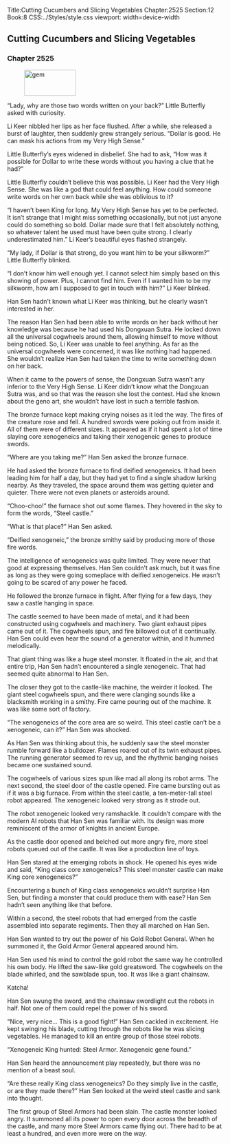 Title:Cutting Cucumbers and Slicing Vegetables 
Chapter:2525 
Section:12 
Book:8 
CSS:../Styles/style.css 
viewport: width=device-width
  
## Cutting Cucumbers and Slicing Vegetables
### Chapter 2525 
<figure>
	<img src="../Images/gem.gif" alt="gem" id="gem" width="120" height="60" />
</figure>
  

  
  “Lady, why are those two words written on your back?” Little Butterfly asked with curiosity.

Li Keer nibbled her lips as her face flushed. After a while, she released a burst of laughter, then suddenly grew strangely serious. “Dollar is good. He can mask his actions from my Very High Sense.”

Little Butterfly’s eyes widened in disbelief. She had to ask, “How was it possible for Dollar to write these words without you having a clue that he had?”

Little Butterfly couldn’t believe this was possible. Li Keer had the Very High Sense. She was like a god that could feel anything. How could someone write words on her own back while she was oblivious to it?

“I haven’t been King for long. My Very High Sense has yet to be perfected. It isn’t strange that I might miss something occasionally, but not just anyone could do something so bold. Dollar made sure that I felt absolutely nothing, so whatever talent he used must have been quite strong. I clearly underestimated him.” Li Keer’s beautiful eyes flashed strangely.

“My lady, if Dollar is that strong, do you want him to be your silkworm?” Little Butterfly blinked.

“I don’t know him well enough yet. I cannot select him simply based on this showing of power. Plus, I cannot find him. Even if I wanted him to be my silkworm, how am I supposed to get in touch with him?” Li Keer blinked.

Han Sen hadn’t known what Li Keer was thinking, but he clearly wasn’t interested in her.

The reason Han Sen had been able to write words on her back without her knowledge was because he had used his Dongxuan Sutra. He locked down all the universal cogwheels around them, allowing himself to move without being noticed. So, Li Keer was unable to feel anything. As far as the universal cogwheels were concerned, it was like nothing had happened. She wouldn’t realize Han Sen had taken the time to write something down on her back.

When it came to the powers of sense, the Dongxuan Sutra wasn’t any inferior to the Very High Sense. Li Keer didn’t know what the Dongxuan Sutra was, and so that was the reason she lost the contest. Had she known about the geno art, she wouldn’t have lost in such a terrible fashion.

The bronze furnace kept making crying noises as it led the way. The fires of the creature rose and fell. A hundred swords were poking out from inside it. All of them were of different sizes. It appeared as if it had spent a lot of time slaying core xenogeneics and taking their xenogeneic genes to produce swords.

“Where are you taking me?” Han Sen asked the bronze furnace.

He had asked the bronze furnace to find deified xenogeneics. It had been leading him for half a day, but they had yet to find a single shadow lurking nearby. As they traveled, the space around them was getting quieter and quieter. There were not even planets or asteroids around.

“Choo-choo!” the furnace shot out some flames. They hovered in the sky to form the words, “Steel castle.”

“What is that place?” Han Sen asked.

“Deified xenogeneic,” the bronze smithy said by producing more of those fire words.

The intelligence of xenogeneics was quite limited. They were never that good at expressing themselves. Han Sen couldn’t ask much, but it was fine as long as they were going someplace with deified xenogeneics. He wasn’t going to be scared of any power he faced.

He followed the bronze furnace in flight. After flying for a few days, they saw a castle hanging in space.

The castle seemed to have been made of metal, and it had been constructed using cogwheels and machinery. Two giant exhaust pipes came out of it. The cogwheels spun, and fire billowed out of it continually. Han Sen could even hear the sound of a generator within, and it hummed melodically.

That giant thing was like a huge steel monster. It floated in the air, and that entire trip, Han Sen hadn’t encountered a single xenogeneic. That had seemed quite abnormal to Han Sen.

The closer they got to the castle-like machine, the weirder it looked. The giant steel cogwheels spun, and there were clanging sounds like a blacksmith working in a smithy. Fire came pouring out of the machine. It was like some sort of factory.

“The xenogeneics of the core area are so weird. This steel castle can’t be a xenogeneic, can it?” Han Sen was shocked.

As Han Sen was thinking about this, he suddenly saw the steel monster rumble forward like a bulldozer. Flames roared out of its twin exhaust pipes. The running generator seemed to rev up, and the rhythmic banging noises became one sustained sound.

The cogwheels of various sizes spun like mad all along its robot arms. The next second, the steel door of the castle opened. Fire came bursting out as if it was a big furnace. From within the steel castle, a ten-meter-tall steel robot appeared. The xenogeneic looked very strong as it strode out.

The robot xenogeneic looked very ramshackle. It couldn’t compare with the modern AI robots that Han Sen was familiar with. Its design was more reminiscent of the armor of knights in ancient Europe.

As the castle door opened and belched out more angry fire, more steel robots queued out of the castle. It was like a production line of toys.

Han Sen stared at the emerging robots in shock. He opened his eyes wide and said, “King class core xenogeneics? This steel monster castle can make King core xenogeneics?”

Encountering a bunch of King class xenogeneics wouldn’t surprise Han Sen, but finding a monster that could produce them with ease? Han Sen hadn’t seen anything like that before.

Within a second, the steel robots that had emerged from the castle assembled into separate regiments. Then they all marched on Han Sen.

Han Sen wanted to try out the power of his Gold Robot General. When he summoned it, the Gold Armor General appeared around him.

Han Sen used his mind to control the gold robot the same way he controlled his own body. He lifted the saw-like gold greatsword. The cogwheels on the blade whirled, and the sawblade spun, too. It was like a giant chainsaw.

Katcha!

Han Sen swung the sword, and the chainsaw swordlight cut the robots in half. Not one of them could repel the power of his sword.

“Nice, very nice… This is a good fight!” Han Sen cackled in excitement. He kept swinging his blade, cutting through the robots like he was slicing vegetables. He managed to kill an entire group of those steel robots.

“Xenogeneic King hunted: Steel Armor. Xenogeneic gene found.”

Han Sen heard the announcement play repeatedly, but there was no mention of a beast soul.

“Are these really King class xenogeneics? Do they simply live in the castle, or are they made there?” Han Sen looked at the weird steel castle and sank into thought.

The first group of Steel Armors had been slain. The castle monster looked angry. It summoned all its power to open every door across the breadth of the castle, and many more Steel Armors came flying out. There had to be at least a hundred, and even more were on the way.
